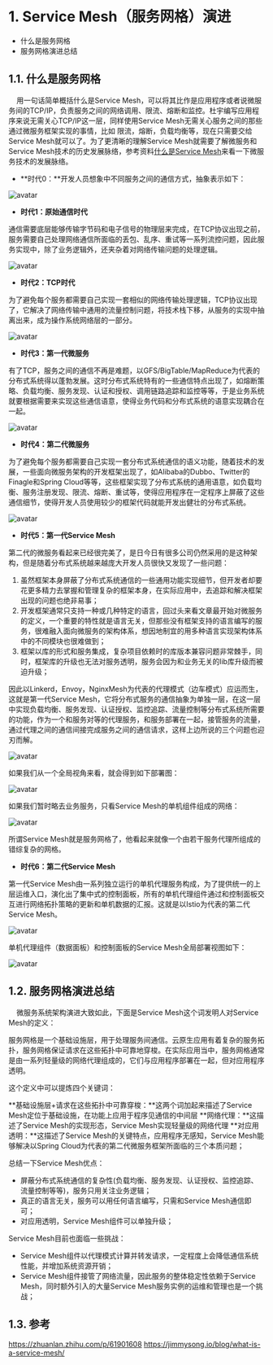 # 1. Service Mesh（服务网格）演进

- 什么是服务网格
- 服务网格演进总结

## 1.1. 什么是服务网格

&nbsp; &nbsp; 用一句话简单概括什么是Service Mesh，可以将其比作是应用程序或者说微服务间的TCP/IP，负责服务之间的网络调用、限流、熔断和监控。杜宇编写应用程序来说无需关心TCP/IP这一层，同样使用Service Mesh无需关心服务之间的那些通过微服务框架实现的事情，比如 限流，熔断，负载均衡等，现在只需要交给Service Mesh就可以了。为了更清晰的理解Service Mesh就需要了解微服务和Service Mesh技术的历史发展脉络，参考资料[什么是Service Mesh](https://zhuanlan.zhihu.com/p/61901608)来看一下微服务技术的发展脉络。


- **时代0：**开发人员想象中不同服务之间的通信方式，抽象表示如下：

![avatar](_media/../../../../_media/image/structure/servicemesh/time0-style.png)

- **时代1：原始通信时代**

通信需要底层能够传输字节码和电子信号的物理层来完成，在TCP协议出现之前，服务需要自己处理网络通信所面临的丢包、乱序、重试等一系列流控问题，因此服务实现中，除了业务逻辑外，还夹杂着对网络传输问题的处理逻辑。

![avatar](_media/../../../../_media/image/structure/servicemesh/time1-style.png)

- **时代2：TCP时代**

为了避免每个服务都需要自己实现一套相似的网络传输处理逻辑，TCP协议出现了，它解决了网络传输中通用的流量控制问题，将技术栈下移，从服务的实现中抽离出来，成为操作系统网络层的一部分。

![avatar](_media/../../../../_media/image/structure/servicemesh/time2-style.png)

- **时代3：第一代微服务**

有了TCP，服务之间的通信不再是难题，以GFS/BigTable/MapReduce为代表的分布式系统得以蓬勃发展。这时分布式系统特有的一些通信特点出现了，如熔断策略、负载均衡、服务发现、认证和授权、调用链路追踪和监控等等，于是业务系统就要根据需要来实现这些通信语意，使得业务代码和分布式系统的语意实现耦合在一起。

![avatar](_media/../../../../_media/image/structure/servicemesh/time3-style.png)

- **时代4：第二代微服务**

为了避免每个服务都需要自己实现一套分布式系统通信的语义功能，随着技术的发展，一些面向微服务架构的开发框架出现了，如Alibaba的Dubbo、Twitter的Finagle和Spring Cloud等等，这些框架实现了分布式系统的通用语意，如负载均衡、服务注册发现、限流、熔断、重试等，使得应用程序在一定程序上屏蔽了这些通信细节，使得开发人员使用较少的框架代码就能开发出健壮的分布式系统。

![avatar](_media/../../../../_media/image/structure/servicemesh/time4-style.png)

- **时代5：第一代Service Mesh**

第二代的微服务看起来已经很完美了，是日今日有很多公司仍然采用的是这种架构，但是随着分布式系统越来越庞大开发人员很快又发现了一些问题：

1. 虽然框架本身屏蔽了分布式系统通信的一些通用功能实现细节，但开发者却要花更多精力去掌握和管理复杂的框架本身，在实际应用中，去追踪和解决框架出现的问题也绝非易事；
2. 开发框架通常只支持一种或几种特定的语言，回过头来看文章最开始对微服务的定义，一个重要的特性就是语言无关，但那些没有框架支持的语言编写的服务，很难融入面向微服务的架构体系，想因地制宜的用多种语言实现架构体系中的不同模块也很难做到；
3. 框架以库的形式和服务集成，复杂项目依赖时的库版本兼容问题非常棘手，同时，框架库的升级也无法对服务透明，服务会因为和业务无关的lib库升级而被迫升级；

因此以Linkerd，Envoy，NginxMesh为代表的代理模式（边车模式）应运而生，这就是第一代Service Mesh，它将分布式服务的通信抽象为单独一层，在这一层中实现负载均衡、服务发现、认证授权、监控追踪、流量控制等分布式系统所需要的功能，作为一个和服务对等的代理服务，和服务部署在一起，接管服务的流量，通过代理之间的通信间接完成服务之间的通信请求，这样上边所说的三个问题也迎刃而解。

![avatar](_media/../../../../_media/image/structure/servicemesh/time5-1.jpeg)

如果我们从一个全局视角来看，就会得到如下部署图：

![avatar](_media/../../../../_media/image/structure/servicemesh/time5-2.jpeg)

如果我们暂时略去业务服务，只看Service Mesh的单机组件组成的网络：

![avatar](_media/../../../../_media/image/structure/servicemesh/time5-3.jpeg)

所谓Service Mesh就是服务网格了，他看起来就像一个由若干服务代理所组成的错综复杂的网格。

- **时代6：第二代Service Mesh**

第一代Service Mesh由一系列独立运行的单机代理服务构成，为了提供统一的上层运维入口，演化出了集中式的控制面板，所有的单机代理组件通过和控制面板交互进行网络拓扑策略的更新和单机数据的汇报。这就是以Istio为代表的第二代Service Mesh。

![avatar](_media/../../../../_media/image/structure/servicemesh/service-mesh-arch.png)

单机代理组件（数据面板）和控制面板的Service Mesh全局部署视图如下：

![avatar](_media/../../../../_media/image/structure/servicemesh/time6-1.jpeg)

## 1.2. 服务网格演进总结

&nbsp; &nbsp; 微服务系统架构演进大致如此，下面是Service Mesh这个词发明人对Service Mesh的定义：

  服务网格是一个基础设施层，用于处理服务间通信。云原生应用有着复杂的服务拓扑，服务网格保证请求在这些拓扑中可靠地穿梭。在实际应用当中，服务网格通常是由一系列轻量级的网络代理组成的，它们与应用程序部署在一起，但对应用程序透明。

这个定义中可以提炼四个关键词：

**基础设施层+请求在这些拓扑中可靠穿梭：**这两个词加起来描述了Service Mesh定位于基础设施，在功能上应用于程序见通信的中间层
**网络代理：**这描述了Service Mesh的实现形态，Service Mesh实现轻量级的网络代理
**对应用透明：**这描述了Service Mesh的关键特点，应用程序无感知，Service Mesh能够解决以Spring Cloud为代表的第二代微服务框架所面临的三个本质问题；

总结一下Service Mesh优点：

- 屏蔽分布式系统通信的复杂性(负载均衡、服务发现、认证授权、监控追踪、流量控制等等)，服务只用关注业务逻辑；
- 真正的语言无关，服务可以用任何语言编写，只需和Service Mesh通信即可；
- 对应用透明，Service Mesh组件可以单独升级；

Service Mesh目前也面临一些挑战：

- Service Mesh组件以代理模式计算并转发请求，一定程度上会降低通信系统性能，并增加系统资源开销；
- Service Mesh组件接管了网络流量，因此服务的整体稳定性依赖于Service Mesh，同时额外引入的大量Service Mesh服务实例的运维和管理也是一个挑战；



## 1.3. 参考

https://zhuanlan.zhihu.com/p/61901608
https://jimmysong.io/blog/what-is-a-service-mesh/